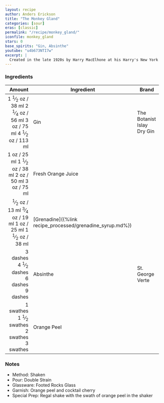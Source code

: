 ```yaml
---
layout: recipe
author: Anders Erickson
title: "The Monkey Gland"
categories: [sour]
eras: [classic]
permalink: "/recipe/monkey_gland/"
iconfile: monkey_gland
stars: 0
base_spirits: "Gin, Absinthe"
youtube: "u4b673NTI7w"
excerpt: |
  Created in the late 1920s by Harry MacElhone at his Harry's New York Bar in Paris, France. The Monkey Gland takes its name from the work of Dr Serge Voronoff who, convinced that testosterone was vital to a long and healthy life, transplanted monkey testicles onto elderly Frenchmen.<br><br>The "Monkey's Gland Cocktail" first appears in MacElhone's 1922 <i>Harry's ABC of Mixing Cocktails</i>. In his 1923 edition, he specifies the recipe as "<i>1 dash Absinthe, 1 teaspoonful of Grenadine, ½ Orange Juice, ½ Gordon Gin. Shake well, and strain into a cocktail glass. (Invented by the Author and deriving its name from Voronoff's experiments in rejuvenation.)</i>."
---
```


### Ingredients

|   Amount | Ingredient                                      | Brand        |
| -------: | ----------------------------------------------- | ------------ |
|   <span class="onex active">1 <sup>1</sup>&frasl;<sub>2</sub> oz  / 38 ml</span> <span class="onehalfx">2 <sup>1</sup>&frasl;<sub>4</sub> oz  / 56 ml</span> <span class="twox">3 oz  / 75 ml</span> <span class="threex">4 <sup>1</sup>&frasl;<sub>2</sub> oz  / 113 ml</span>| Gin                                             | The Botanist Islay Dry Gin |
|     <span class="onex active">1 oz  / 25 ml</span> <span class="onehalfx">1 <sup>1</sup>&frasl;<sub>2</sub> oz  / 38 ml</span> <span class="twox">2 oz  / 50 ml</span> <span class="threex">3 oz  / 75 ml</span>| Fresh Orange Juice                              |
|   <span class="onex active"> <sup>1</sup>&frasl;<sub>2</sub> oz  / 13 ml</span> <span class="onehalfx"> <sup>3</sup>&frasl;<sub>4</sub> oz  / 19 ml</span> <span class="twox">1 oz  / 25 ml</span> <span class="threex">1 <sup>1</sup>&frasl;<sub>2</sub> oz  / 38 ml</span>| [Grenadine]({%link recipe_processed/grenadine_syrup.md%}) |
| <span class="onex active">3 dashes</span> <span class="onehalfx">4 <sup>1</sup>&frasl;<sub>2</sub> dashes</span> <span class="twox">6 dashes</span> <span class="threex">9 dashes</span>| Absinthe                                        | St. George Verte   |
|  <span class="onex active">1 swathes</span> <span class="onehalfx">1 <sup>1</sup>&frasl;<sub>2</sub> swathes</span> <span class="twox">2 swathes</span> <span class="threex">3 swathes</span>| Orange Peel                                     |

### Notes

- Method: Shaken
- Pour: Double Strain
- Glassware: Footed Rocks Glass
- Garnish: Orange peel and cocktail cherry
- Special Prep: Regal shake with the swath of orange peel in the shaker

    
<script type="application/ld+json">
{
  "@context": "https://schema.org",
  "@type": "Recipe",
  "author": "{{ page.author }}",
  "description": "{{ page.excerpt | strip_html | replace: '"', "'" }}",
  "image": "{% for ingredient in site.data[page.iconfile].images.ingredient limit: 1 %}{{ ingredient.url }}{% endfor %}",
  "recipeIngredient": [  "1.5 oz Gin",
  "1 oz Fresh Orange Juice ",
  "0.5 oz Grenadine",
  "3 dashes Absinthe ",
  " 1 swath Orange Peel"],
  "name": "{{ page.title }}",
  "recipeInstructions": "  {
    '@type': 'HowToStep',
    'text': '- Method: Shaken
'
  },  {
    '@type': 'HowToStep',
    'text': '- Pour: Double Strain
'
  },  {
    '@type': 'HowToStep',
    'text': '- Glassware: Footed Rocks Glass
'
  },  {
    '@type': 'HowToStep',
    'text': '- Garnish: Orange peel and cocktail cherry
'
  },  {
    '@type': 'HowToStep',
    'text': '- Special Prep: Regal shake with the swath of orange peel in the shaker
'
  }",
  "recipeYield": "1 cocktail",
  "recipeCategory": "cocktail",
  "aggregateRating": "{%- if page.stars -%}{%- include stars_metadata.html %} out of 5{% else %}NA{%- endif -%}",
  "recipeCuisine": "global",
  "prepTime": "20 minutes",
  "cookTime": "15 second",
  "keywords": "{{ page.title }}, cocktail, {{ page.eras }}, {%- include category_metadata.html -%}, {%- include spirits_metadata.html -%}",
  "nutrition": "NA"
}
</script>

    